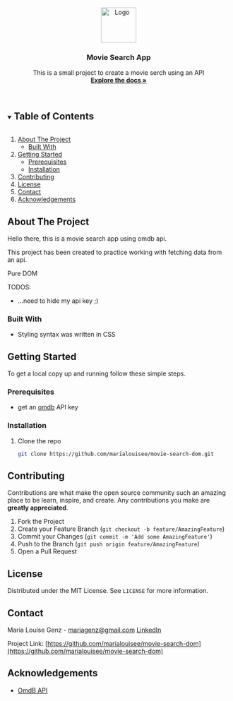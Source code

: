 
<!-- PROJECT LOGO -->
<br />
<p align="center">
  <a href="https://github.com/marialouisee/movie-search-dom">
    <img src="./src/images/Logo.png" alt="Logo" width="80" height="80">
  </a>

  <h3 align="center">Movie Search App</h3>

  <p align="center">
    This is a small project to create a movie serch using an API
    <br />
    <a href="https://github.com/marialouisee/movie-search-dom"><strong>Explore the docs »</strong></a>
    <br />
    <br />
    <!-- <a href="https://github.com/marialouisee/movie-search-dom">View Demo</a>
    ·
    <a href="https://github.com/marialouisee/movie-search-dom/issues">Report Bug</a>
    ·
    <a href="https://github.com/marialouisee/movie-search-dom/issues">Request Feature</a> -->
  </p>
</p>



<!-- TABLE OF CONTENTS -->
<details open="open">
  <summary><h2 style="display: inline-block">Table of Contents</h2></summary>
  <ol>
    <li>
      <a href="#about-the-project">About The Project</a>
      <ul>
        <li><a href="#built-with">Built With</a></li>
      </ul>
    </li>
    <li>
      <a href="#getting-started">Getting Started</a>
      <ul>
        <li><a href="#prerequisites">Prerequisites</a></li>
        <li><a href="#installation">Installation</a></li>
      </ul>
    </li>
    <!-- <li><a href="#usage">Usage</a></li>
    <li><a href="#roadmap">Roadmap</a></li> -->
    <li><a href="#contributing">Contributing</a></li>
    <li><a href="#license">License</a></li>
    <li><a href="#contact">Contact</a></li>
    <li><a href="#acknowledgements">Acknowledgements</a></li>
  </ol>
</details>



<!-- ABOUT THE PROJECT -->
## About The Project
Hello there, this is a movie search app using omdb api.

This project has been created to practice working with fetching data from an api.

Pure DOM 

TODOS:
* ...need to hide my api key ;)


### Built With

* Styling syntax was written in CSS


<!-- GETTING STARTED -->
## Getting Started

To get a local copy up and running follow these simple steps.

### Prerequisites

* get an [omdb](http://www.omdbapi.com/) API key

### Installation

1. Clone the repo
   ```sh
   git clone https://github.com/marialouisee/movie-search-dom.git
   ```

<!-- ROADMAP
## Roadmap


 -->


<!-- CONTRIBUTING -->
## Contributing

Contributions are what make the open source community such an amazing place to be learn, inspire, and create. Any contributions you make are **greatly appreciated**.

1. Fork the Project
2. Create your Feature Branch (`git checkout -b feature/AmazingFeature`)
3. Commit your Changes (`git commit -m 'Add some AmazingFeature'`)
4. Push to the Branch (`git push origin feature/AmazingFeature`)
5. Open a Pull Request



<!-- LICENSE -->
## License

Distributed under the MIT License. See `LICENSE` for more information.



<!-- CONTACT -->
## Contact

Maria Louise Genz - mariagenz@gmail.com
[LinkedIn](www.linkedin.com/in/maria-louise-genz)

Project Link: [https://github.com/marialouisee/movie-search-dom](https://github.com/marialouisee/movie-search-dom)



<!-- ACKNOWLEDGEMENTS -->
## Acknowledgements

* [OmdB API](http://www.omdbapi.com/)

